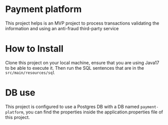 # Payment platform
This project helps is an MVP project to process transactions validating the information and using an anti-fraud third-party service

# How to Install
Clone this project on your local machine, ensure that you are using Java17 to be able to execute it.
Then run the SQL sentences that are in the `src/main/resources/sql`

# DB use
This project is configured to use a Postgres DB with a DB named `payment-platform`, you can find the properties inside the application.properties file of this project.
